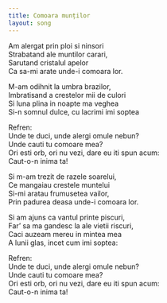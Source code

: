 ```yaml
---
title: Comoara munților
layout: song
---
```


Am alergat prin ploi si ninsori  
Strabatand ale muntilor carari,  
Sarutand cristalul apelor  
Ca sa-mi arate unde-i comoara lor.  


M-am odihnit la umbra brazilor,  
Imbratisand a crestelor mii de culori  
Si luna plina in noapte ma veghea  
Si-n somnul dulce, cu lacrimi imi soptea  


Refren:  
Unde  te duci, unde alergi omule nebun?  
Unde cauti tu comoare mea?  
Ori esti orb, ori nu vezi, dare eu iti spun acum:  
Caut-o-n inima ta!  


Si m-am trezit de razele soarelui,  
Ce mangaiau crestele muntelui  
Si-mi aratau frumusetea vailor,  
Prin padurea deasa unde-i comoara lor.  

Si am ajuns ca vantul printe piscuri,  
Far’ sa ma gandesc la ale vietii riscuri,  
Caci auzeam mereu in mintea mea  
A lunii glas, incet cum imi soptea:  


Refren:  
Unde  te duci, unde alergi omule nebun?  
Unde cauti tu comoare mea?  
Ori esti orb, ori nu vezi, dare eu iti spun acum:  
Caut-o-n inima ta!  
